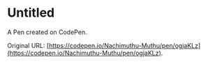 # Untitled

A Pen created on CodePen.

Original URL: [https://codepen.io/Nachimuthu-Muthu/pen/ogjaKLz](https://codepen.io/Nachimuthu-Muthu/pen/ogjaKLz).


